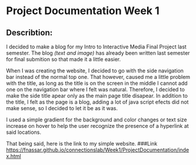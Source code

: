 # Project Documentation Week 1
## Describtion:
I decided to make a blog for my Intro to Interactive Media Final Project last semester. The blog _(text and image)_ has already been written last semester for final submition so that made it a little easier.

When I was creating the website, I decided to go with the side navigation bar instead of the normal top one. That however, caused me a little problem with the title, as long as the title is on the screen in the middle I cannot add one on the navigation bar where I felt was natural. Therefore, I decided to make the side title apear only as the main page title disapear. 
In addition to the title, I felt as the page is a blog, adding a lot of java script efects did not make sense, so I decided to let it be as it was.

I used a simple gradient for the background and color changes or text size increase on hover to help the user recognize the presence of a hyperlink at said locations.

That being said, here is the link to my simple website.
###Link
https://fnassar.github.io/connectionslab/Week1/ProjectDocumentation/index.html
